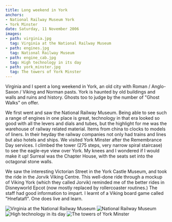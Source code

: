 ```yaml
---
title: Long weekend in York
anchors:
- National Railway Museum York
- York Minster
date: Saturday, 11 November 2006
images:
- path: virginia.jpg
  tag: Virginia at the National Railway Museum
- path: engines.jpg
  tag: National Railway Museum
- path: engine_cab.jpg
  tag: High technology in its day
- path: york_minster.jpg
  tag: The towers of York Minster
---
```

Virginia and I spent a long weekend in York, an old city with Roman / Anglo-Saxon / Viking and Norman pasts. York is haunted by old buildings and walls and ruins and history. Ghosts too to judge by the number of "Ghost Walks" on offer.

We first went and saw the National Railway Museum. Being able to see such a range of engines in one place is great, technology in that era looked so good with all the levers and dials and tubes, but the highlight for me was the warehouse of railway related material. Items from china to clocks to models of liners. In their heyday the railway companies not only had trains and lines but also hotels and ships. We visited York Minster after the Remembrance Day services. I climbed the tower (275 steps, very narrow spiral staircase) to see the eagle-eye view over York. My knees and I wondered if I would make it up! Surreal was the Chapter House, with the seats set into the octagonal stone walls.

We saw the interesting Victorian Street in the York Castle Museum, and took the ride in the Jorvik Viking Centre. This well-done ride through a mockup of Viking York (which they called Jorvik) reminded me of the better rides in Disneyworld Epcot (now mostly replaced by rollercoaster routines.) The staff had good information to impart. I learnt of a Viking board game called "Hnefatafl". One does live and learn.

![Virginia at the National Railway Museum](virginia.jpg)
![National Railway Museum](engines.jpg)
![High technology in its day](engine_cab.jpg)
![The towers of York Minster](york_minster.jpg)
